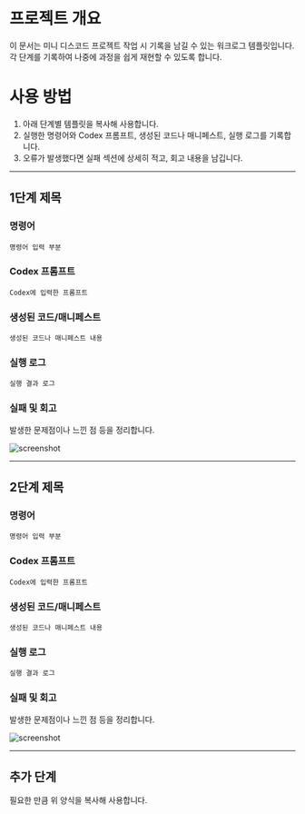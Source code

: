 # 프로젝트 개요
이 문서는 미니 디스코드 프로젝트 작업 시 기록을 남길 수 있는 워크로그 템플릿입니다. 각 단계를 기록하여 나중에 과정을 쉽게 재현할 수 있도록 합니다.

# 사용 방법
1. 아래 단계별 템플릿을 복사해 사용합니다.
2. 실행한 명령어와 Codex 프롬프트, 생성된 코드나 매니페스트, 실행 로그를 기록합니다.
3. 오류가 발생했다면 실패 섹션에 상세히 적고, 회고 내용을 남깁니다.

---

## 1단계 제목
### 명령어
```
명령어 입력 부분
```

### Codex 프롬프트
```
Codex에 입력한 프롬프트
```

### 생성된 코드/매니페스트
```
생성된 코드나 매니페스트 내용
```

### 실행 로그
```
실행 결과 로그
```

### 실패 및 회고
발생한 문제점이나 느낀 점 등을 정리합니다.

![screenshot](path)

---

## 2단계 제목
### 명령어
```
명령어 입력 부분
```

### Codex 프롬프트
```
Codex에 입력한 프롬프트
```

### 생성된 코드/매니페스트
```
생성된 코드나 매니페스트 내용
```

### 실행 로그
```
실행 결과 로그
```

### 실패 및 회고
발생한 문제점이나 느낀 점 등을 정리합니다.

![screenshot](path)

---

## 추가 단계
필요한 만큼 위 양식을 복사해 사용합니다.

